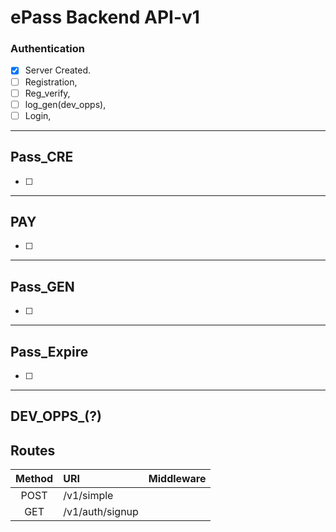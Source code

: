 # ePass Backend API-v1

### Authentication
* [x] Server Created.
* [ ] Registration,
* [ ] Reg_verify,
* [ ] log_gen(dev_opps),
* [ ] Login, 
---

## Pass_CRE
* [ ] 
---

## PAY
* [ ] 
---

## Pass_GEN
* [ ] 
---

## Pass_Expire
* [ ] 
---

## DEV_OPPS_(?)

## Routes

| Method | URI | Middleware |
| :-----: | :---- | :-----:|
| POST | /v1/simple | |
| GET | /v1/auth/signup | |


